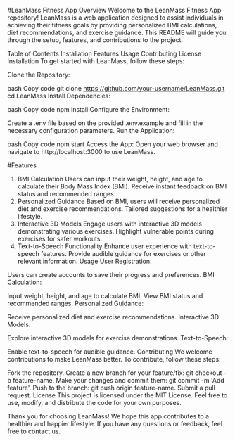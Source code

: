 #LeanMass Fitness App
Overview
Welcome to the LeanMass Fitness App repository! LeanMass is a web application designed to assist individuals in achieving their fitness goals by providing personalized BMI calculations, diet recommendations, and exercise guidance. This README will guide you through the setup, features, and contributions to the project.

Table of Contents
Installation
Features
Usage
Contributing
License
Installation
To get started with LeanMass, follow these steps:

Clone the Repository:

bash
Copy code
git clone https://github.com/your-username/LeanMass.git
cd LeanMass
Install Dependencies:

bash
Copy code
npm install
Configure the Environment:

Create a .env file based on the provided .env.example and fill in the necessary configuration parameters.
Run the Application:

bash
Copy code
npm start
Access the App:
Open your web browser and navigate to http://localhost:3000 to use LeanMass.

#Features
1. BMI Calculation
Users can input their weight, height, and age to calculate their Body Mass Index (BMI).
Receive instant feedback on BMI status and recommended ranges.
2. Personalized Guidance
Based on BMI, users will receive personalized diet and exercise recommendations.
Tailored suggestions for a healthier lifestyle.
3. Interactive 3D Models
Engage users with interactive 3D models demonstrating various exercises.
Highlight vulnerable points during exercises for safer workouts.
4. Text-to-Speech Functionality
Enhance user experience with text-to-speech features.
Provide audible guidance for exercises or other relevant information.
Usage
User Registration:

Users can create accounts to save their progress and preferences.
BMI Calculation:

Input weight, height, and age to calculate BMI.
View BMI status and recommended ranges.
Personalized Guidance:

Receive personalized diet and exercise recommendations.
Interactive 3D Models:

Explore interactive 3D models for exercise demonstrations.
Text-to-Speech:

Enable text-to-speech for audible guidance.
Contributing
We welcome contributions to make LeanMass better. To contribute, follow these steps:

Fork the repository.
Create a new branch for your feature/fix: git checkout -b feature-name.
Make your changes and commit them: git commit -m 'Add feature'.
Push to the branch: git push origin feature-name.
Submit a pull request.
License
This project is licensed under the MIT License. Feel free to use, modify, and distribute the code for your own purposes.

Thank you for choosing LeanMass! We hope this app contributes to a healthier and happier lifestyle. If you have any questions or feedback, feel free to contact us.






